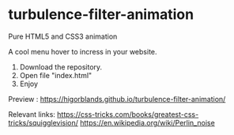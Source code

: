 # turbulence-filter-animation
Pure HTML5 and CSS3 animation

A cool menu hover to incress in your website.

1. Download the repository.
2. Open file "index.html"
3. Enjoy

Preview : https://higorblands.github.io/turbulence-filter-animation/

Relevant links:
https://css-tricks.com/books/greatest-css-tricks/squigglevision/
https://en.wikipedia.org/wiki/Perlin_noise
